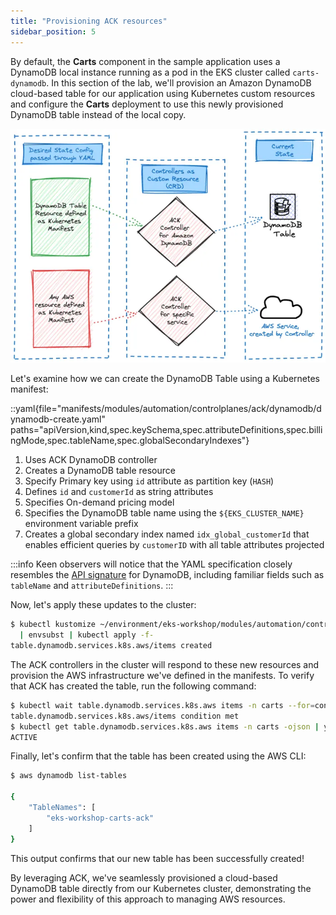 ```yaml
---
title: "Provisioning ACK resources"
sidebar_position: 5
---
```


By default, the **Carts** component in the sample application uses a DynamoDB local instance running as a pod in the EKS cluster called `carts-dynamodb`. In this section of the lab, we'll provision an Amazon DynamoDB cloud-based table for our application using Kubernetes custom resources and configure the **Carts** deployment to use this newly provisioned DynamoDB table instead of the local copy.

![ACK reconciler concept](./assets/ack-desired-current-ddb.webp)

Let's examine how we can create the DynamoDB Table using a Kubernetes manifest:

::yaml{file="manifests/modules/automation/controlplanes/ack/dynamodb/dynamodb-create.yaml" paths="apiVersion,kind,spec.keySchema,spec.attributeDefinitions,spec.billingMode,spec.tableName,spec.globalSecondaryIndexes"}

1. Uses ACK DynamoDB controller
2. Creates a DynamoDB table resource
3. Specify Primary key using `id` attribute as partition key (`HASH`)
4. Defines `id` and `customerId` as string attributes
5. Specifies On-demand pricing model
6. Specifies the DynamoDB table name using the `${EKS_CLUSTER_NAME}` environment variable prefix
7. Creates a global secondary index named `idx_global_customerId` that enables efficient queries by `customerID` with all table attributes projected

:::info
Keen observers will notice that the YAML specification closely resembles the [API signature](https://docs.aws.amazon.com/amazondynamodb/latest/APIReference/API_CreateTable.html) for DynamoDB, including familiar fields such as `tableName` and `attributeDefinitions`.
:::

Now, let's apply these updates to the cluster:

```bash wait=10
$ kubectl kustomize ~/environment/eks-workshop/modules/automation/controlplanes/ack/dynamodb \
  | envsubst | kubectl apply -f-
table.dynamodb.services.k8s.aws/items created
```

The ACK controllers in the cluster will respond to these new resources and provision the AWS infrastructure we've defined in the manifests. To verify that ACK has created the table, run the following command:

```bash timeout=300
$ kubectl wait table.dynamodb.services.k8s.aws items -n carts --for=condition=ACK.ResourceSynced --timeout=15m
table.dynamodb.services.k8s.aws/items condition met
$ kubectl get table.dynamodb.services.k8s.aws items -n carts -ojson | yq '.status."tableStatus"'
ACTIVE
```

Finally, let's confirm that the table has been created using the AWS CLI:

```bash
$ aws dynamodb list-tables

{
    "TableNames": [
        "eks-workshop-carts-ack"
    ]
}
```

This output confirms that our new table has been successfully created!

By leveraging ACK, we've seamlessly provisioned a cloud-based DynamoDB table directly from our Kubernetes cluster, demonstrating the power and flexibility of this approach to managing AWS resources.
